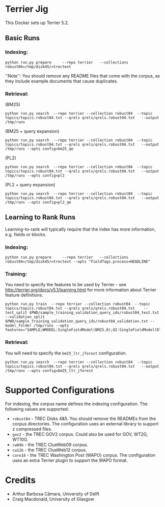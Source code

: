 # Terrier Jig

This Docker sets up Terrier 5.2.


## Basic Runs

### Indexing:

	python run.py prepare     --repo terrier   --collections robust04=/tmp/disk45/=trectext

''Note'': You should remove any README files that come with the corpus, as they include example documents that cause duplicates.

### Retrieval:

(BM25)

	python run.py search  --repo terrier --collection robust04  --topic topics/topics.robust04.txt --qrels qrels/qrels.robust04.txt   --output /tmp/runs 

(BM25 + query expansion)

	python run.py search  --repo terrier --collection robust04  --topic topics/topics.robust04.txt --qrels qrels/qrels.robust04.txt   --output /tmp/runs --opts config=bm25_qe

(PL2)

	python run.py search  --repo terrier --collection robust04  --topic topics/topics.robust04.txt --qrels qrels/qrels.robust04.txt   --output /tmp/runs --opts config=pl2

(PL2 + query expansion)

	python run.py search  --repo terrier --collection robust04  --topic topics/topics.robust04.txt --qrels qrels/qrels.robust04.txt   --output /tmp/runs --opts config=pl2_qe

## Learning to Rank Runs

Learning-to-rank will typically require that the index has more information, e.g. fields or blocks.

### Indexing:

	python run.py prepare     --repo terrier   --collections robust04=/tmp/disk45/=trectext --opts "FieldTags.process=HEADLINE"

### Training:

You need to specify the features to be used by Terrier - see http://terrier.org/docs/v5.1/learning.html for more information about Terrier feature definitions.

	python run.py train  --repo terrier --collection robust04  --topic topics/topics.robust04.txt --qrels qrels/qrels.robust04.txt    --test_split $PWD/sample_training_validation_query_ids/robust04_test.txt  --validation_split $PWD/sample_training_validation_query_ids/robust04_validation.txt --model_folder /tmp/runs --opts features="SAMPLE;WMODEL:SingleFieldModel(BM25,0);QI:SingleFieldModel(Dl,0)"

### Retrieval:

You will need to specify the `bm25_ltr_jforest` configuration.

	python run.py search  --repo terrier --collection robust04  --topic topics/topics.robust04.txt --qrels qrels/qrels.robust04.txt   --output /tmp/runs --opts config=bm25_ltr_jforest

# Supported Configurations

For indexing, the corpus name defines the indexing configuration. The following values are supported:
 - `robust04` - TREC Disks 4&5. You should remove the READMEs from the corpus directories. The configuration uses an external library to support z compressed files.
 - `gov2` - the TREC GOV2 corpus. Could also be used for GOV, WT2G, WT10G.
 - `cw09b` - the TREC ClueWeb09 corpus.
 - `cw12b` - the TREC ClueWeb12 corpus.
 - `core18` - the TREC Washington Post (WAPO) corpus. The configuration uses an extra Terrier plugin to support the WAPO format.

# Credits

 - Arthur Barbosa Câmara, University of Delft
 - Craig Macdonald, University of Glasgow
